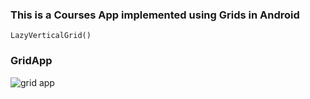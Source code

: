 ### This is a Courses App implemented using Grids in Android
`LazyVerticalGrid()`

### GridApp 
![grid app](https://github.com/AVidhanR/Courses-App/assets/116101537/a85e2357-4f48-4484-9cea-239c4c22fbe2)
